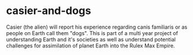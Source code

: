 # casier-and-dogs
Casier (the alien) will report his experience regarding canis familiaris or as people on Earth call them "dogs". This is part of a multi year project of understanding Earth and it's societies as well as understand potential challenges for assimilation of planet Earth into the Rulex Max Empire.

